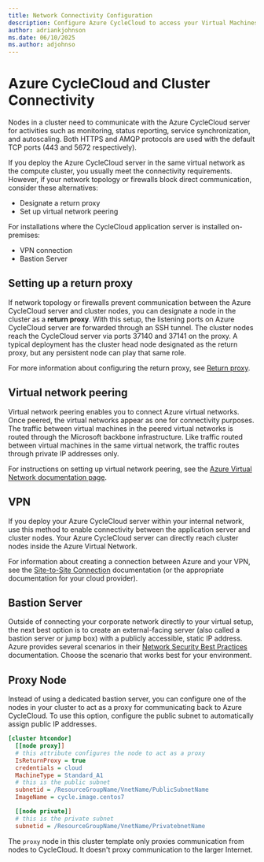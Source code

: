 ```yaml
---
title: Network Connectivity Configuration
description: Configure Azure CycleCloud to access your Virtual Machines
author: adriankjohnson
ms.date: 06/10/2025
ms.author: adjohnso
---
```


# Azure CycleCloud and Cluster Connectivity

Nodes in a cluster need to communicate with the Azure CycleCloud server for activities such as monitoring, status reporting, service synchronization, and autoscaling. Both HTTPS and AMQP protocols are used with the default TCP ports (443 and 5672 respectively).

If you deploy the Azure CycleCloud server in the same virtual network as the compute cluster, you usually meet the connectivity requirements. However, if your network topology or firewalls block direct communication, consider these alternatives: 

* Designate a return proxy
* Set up virtual network peering

For installations where the CycleCloud application server is installed on-premises:
* VPN connection
* Bastion Server


## Setting up a return proxy

If network topology or firewalls prevent communication between the Azure
CycleCloud server and cluster nodes, you can designate a node in the cluster as a
**return proxy**. With this setup, the listening ports on Azure CycleCloud server are forwarded through an SSH tunnel. The cluster nodes reach the CycleCloud server via ports 37140 and 37141 on the proxy. A typical deployment has the cluster
head node designated as the return proxy, but any persistent node can play that
same role.

For more information about configuring the return proxy, see [Return proxy](~/articles/cyclecloud/how-to/return-proxy.md).

## Virtual network peering

Virtual network peering enables you to connect Azure virtual networks. Once peered, the virtual networks appear as one for connectivity purposes. The traffic between virtual machines in the peered virtual networks is routed through the Microsoft backbone infrastructure. Like traffic routed between virtual machines in the same virtual network, the traffic routes through private IP addresses only. 

For instructions on setting up virtual network peering, see the [Azure Virtual Network documentation
page](/azure/virtual-network/virtual-network-manage-peering).

## VPN

If you deploy your Azure CycleCloud server within your internal network, use this method to enable connectivity between the application server and cluster nodes. Your Azure CycleCloud server can directly reach cluster nodes inside the Azure Virtual Network.

For information about creating a connection between Azure and your VPN, see the [Site-to-Site
Connection](/azure/vpn-gateway/vpn-gateway-howto-site-to-site-resource-manager-portal) documentation (or the appropriate documentation for your cloud provider).

## Bastion Server

Outside of connecting your corporate network directly to your virtual setup, the
next best option is to create an external-facing server (also called a bastion
server or jump box) with a publicly accessible, static IP address. Azure
provides several scenarios in their [Network Security Best
Practices](/azure/security/azure-security-network-security-best-practices)
documentation. Choose the scenario that works best for your environment.

## Proxy Node

Instead of using a dedicated bastion server, you can configure one of the
nodes in your cluster to act as a proxy for communicating back to Azure
CycleCloud. To use this option, configure the public subnet to
automatically assign public IP addresses.

``` ini
[cluster htcondor]
  [[node proxy]]
  # this attribute configures the node to act as a proxy
  IsReturnProxy = true
  credentials = cloud
  MachineType = Standard_A1
  # this is the public subnet
  subnetid = /ResourceGroupName/VnetName/PublicSubnetName
  ImageName = cycle.image.centos7

  [[node private]]
  # this is the private subnet
  subnetid = /ResourceGroupName/VnetName/PrivatebnetName
```

The `proxy` node in this cluster template only proxies
communication from nodes to CycleCloud. It doesn't proxy communication to the
larger Internet.

